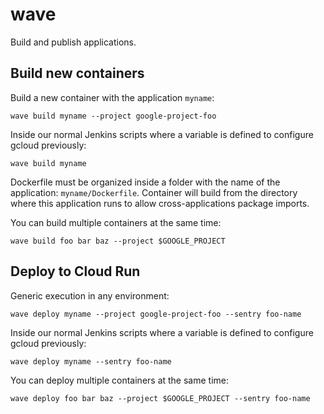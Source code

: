 
# wave

Build and publish applications.


## Build new containers

Build a new container with the application `myname`:

```shell
wave build myname --project google-project-foo
```

Inside our normal Jenkins scripts where a variable is defined to configure gcloud previously:

```shell
wave build myname
```

Dockerfile must be organized inside a folder with the name of the application: `myname/Dockerfile`. Container will build from the directory where this application runs to allow cross-applications package imports.

You can build multiple containers at the same time:

```shell
wave build foo bar baz --project $GOOGLE_PROJECT
```


## Deploy to Cloud Run

Generic execution in any environment:

```shell
wave deploy myname --project google-project-foo --sentry foo-name
```

Inside our normal Jenkins scripts where a variable is defined to configure gcloud previously:

```shell
wave deploy myname --sentry foo-name
```

You can deploy multiple containers at the same time:

```shell
wave deploy foo bar baz --project $GOOGLE_PROJECT --sentry foo-name
```
